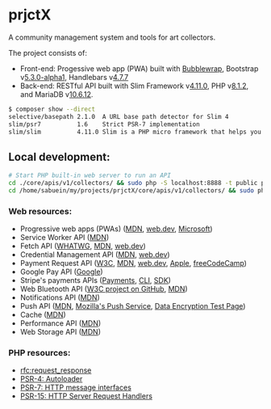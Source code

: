 # prjctX

A community management system and tools for art collectors.

The project consists of:
- Front-end: Progessive web app (PWA) built with [Bubblewrap][bubblewrap], Bootstrap v[5.3.0-alpha1][bootstrap], Handlebars v[4.7.7][handlebars]
- Back-end: RESTful API built with Slim Framework v[4.11.0][slim], PHP v[8.1.2][php], and MariaDB v[10.6.12][mariadb].

```bash
$ composer show --direct 
selective/basepath 2.1.0  A URL base path detector for Slim 4
slim/psr7          1.6    Strict PSR-7 implementation
slim/slim          4.11.0 Slim is a PHP micro framework that helps you quickly write simple yet powerful web applications and APIs
```

## Local development:

```bash
# Start PHP built-in web server to run an API
cd ./core/apis/v1/collectors/ && sudo php -S localhost:8888 -t public public/index.php
cd /home/sabuein/my/projects/prjctX/core/apis/v1/collectors/ && sudo php -S localhost:8888 -t public public/index.php
```

### Web resources:

- Progressive web apps (PWAs) ([MDN][pwamdn], [web.dev][pwaweb], [Microsoft][mspwa])
- Service Worker API ([MDN][servicemdn])
- Fetch API ([WHATWG][fetchwhat], [MDN][fetchmdn], [web.dev][fetchweb])
- Credential Management API ([MDN][creapimdn], [web.dev][creapiweb])
- Payment Request API ([W3C][payw3c], [MDN][paymdn], [web.dev][payweb], [Apple][payapple], [freeCodeCamp][payfreecode])
- Google Pay API ([Google][paygoogle])
- Stripe's payments APIs ([Payments][stripeapis], [CLI][stripcli], [SDK][stripephp])
- Web Bluetooth API ([W3C project on GitHub][btw3c], [MDN][btmdn])
- Notifications API ([MDN][notifimdn])
- Push API ([MDN][pushmdn], [Mozilla's Push Service][mozillapush], [Data Encryption Test Page][pushdatatest])
- Cache ([MDN][cachemdn])
- Performance API ([MDN][performdn])
- Web Storage API ([MDN][storagemdn])

### PHP resources:

- [rfc:request_response][rfc_rr]
- [PSR-4: Autoloader][psr4]
- [PSR-7: HTTP message interfaces][psr7]
- [PSR-15: HTTP Server Request Handlers][psr15]

[slim]: https://www.slimframework.com/2022/11/06/slim-4.11.0-release.html "Slim 4.11.0 released - Slim Framework"
[php]: https://www.php.net/releases/8_1_2.php "PHP: PHP 8.1.2 Release Announcement"
[mariadb]: https://mariadb.com/kb/en/mariadb-10-6-12-release-notes/ "MariaDB 10.6.12 Release Notes - MariaDB Knowledge Base"
[psr4]: https://www.php-fig.org/psr/psr-4/ "PSR-4: Autoloader - PHP-FIG"
[psr7]: https://www.php-fig.org/psr/psr-7/ "PSR-7: HTTP message interfaces - PHP-FIG"
[psr15]: https://www.php-fig.org/psr/psr-15/ "PSR-15: HTTP Server Request Handlers - PHP-FIG"
[fetchwhat]: https://fetch.spec.whatwg.org/ "Fetch Standard"
[fetchmdn]: https://developer.mozilla.org/en-US/docs/Web/API/Fetch_API "Fetch API - Web APIs | MDN"
[fetchweb]: https://web.dev/introduction-to-fetch/ "Introduction to fetch()"
[creapimdn]: https://developer.mozilla.org/en-US/docs/Web/API/Credential_Management_API "Credential Management API - Web APIs | MDN"
[creapiweb]: https://web.dev/security-credential-management/ "The Credential Management API"
[payw3c]: https://www.w3.org/TR/payment-request/ "Payment Request API"
[paymdn]: https://developer.mozilla.org/en-US/docs/Web/API/Payment_Request_API "Payment Request API - Web APIs | MDN"
[payweb]: https://web.dev/how-payment-request-api-works/ "How Payment Request API works"
[payapple]: https://developer.apple.com/documentation/apple_pay_on_the_web/payment_request_api "Payment Request API | Apple Developer Documentation"
[stripeapis]: https://stripe.com/docs/payments/online-payments "Get started with Stripe APIs | Stripe Documentation"
[stripcli]: https://stripe.com/docs/stripe-cli/overview "Stripe CLI | Stripe Documentation"
[stripephp]: https://github.com/stripe/stripe-php "stripe/stripe-php: PHP library for the Stripe API"
[paygoogle]: https://developers.google.com/pay/api/web/overview "Overview  |  Google Pay API  |  Google Developers"
[payfreecode]: https://www.freecodecamp.org/news/payment-request-api-javascript/ "How to Use the Payment Request API in JavaScript"
[rfc_rr]: https://wiki.php.net/rfc/request_response "PHP: rfc:request_response"
[bootstrap]: https://getbootstrap.com/docs/5.3/getting-started/introduction/ "Get started with Bootstrap · Bootstrap v5.3"
[btmdn]: https://developer.mozilla.org/en-US/docs/Web/API/Web_Bluetooth_API "Web Bluetooth API - Web APIs | MDN"
[btw3c]: https://github.com/WebBluetoothCG/web-bluetooth "WebBluetoothCG/web-bluetooth: Bluetooth support for the Web."
[pwamdn]: https://developer.mozilla.org/en-US/docs/Web/Progressive_web_apps "Progressive web apps (PWAs) | MDN"
[pwaweb]: https://web.dev/progressive-web-apps/ "Progressive Web Apps - web.dev"
[pushmdn]: https://developer.mozilla.org/en-US/docs/Web/API/Push_API "Push API - Web APIs | MDN"
[notifimdn]: https://developer.mozilla.org/en-US/docs/Web/API/Notifications_API "Notifications API - Web APIs | MDN"
[servicemdn]: https://developer.mozilla.org/en-US/docs/Web/API/Service_Worker_API "Service Worker API"
[pushdatatest]: https://jrconlin.github.io/WebPushDataTestPage/ "Web Push: Data Encryption Test Page"
[cachemdn]: https://developer.mozilla.org/en-US/docs/Web/API/Cache "Cache - Web APIs | MDN"
[mozillapush]: https://blog.mozilla.org/services/2016/08/23/sending-vapid-identified-webpush-notifications-via-mozillas-push-service/ "Sending VAPID identified WebPush Notifications via Mozilla’s Push Service | Mozilla Services"
[mspwa]: https://learn.microsoft.com/en-us/microsoft-edge/progressive-web-apps-chromium/ "Overview of Progressive Web Apps (PWAs) - Microsoft Edge Development | Microsoft Learn"
[performdn]: https://developer.mozilla.org/en-US/docs/Web/API/Performance_API "Performance API - Web APIs | MDN"
[storagemdn]: https://developer.mozilla.org/en-US/docs/Web/API/Web_Storage_API "Web Storage API - Web APIs | MDN"
[handlebars]: https://handlebarsjs.com/installation/#downloading-handlebars "Handlebars"
[bubblewrap]: https://github.com/GoogleChromeLabs/bubblewrap "GoogleChromeLabs/bubblewrap: Bubblewrap is a Command Line Interface (CLI) that helps developers to create a Project for an Android application that launches an existing Progressive Web App (PWAs) using a Trusted Web Activity."